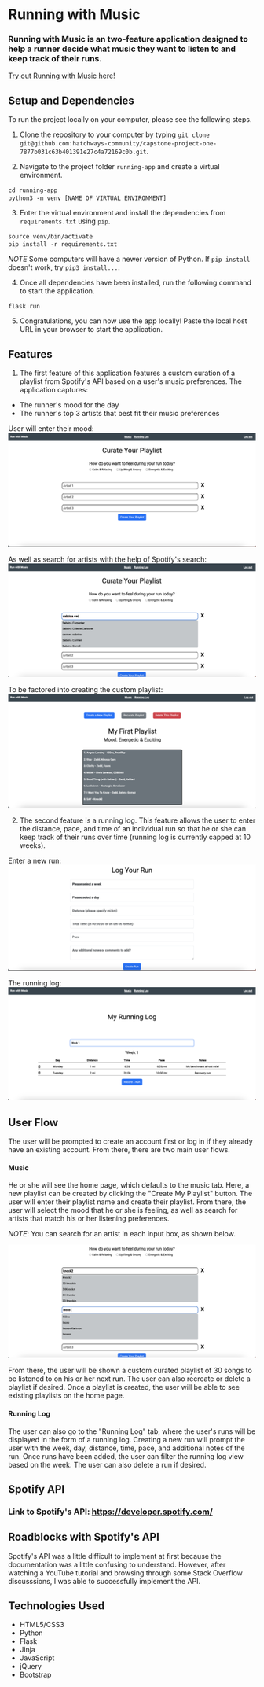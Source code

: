 # Running with Music

### Running with Music is an two-feature application designed to help a runner decide what music they want to listen to and keep track of their runs.

[Try out Running with Music here!](https://running-with-music.onrender.com)

## Setup and Dependencies
To run the project locally on your computer, please see the following steps.

1. Clone the repository to your computer by typing `git clone git@github.com:hatchways-community/capstone-project-one-7877b031c63b401391e27c4a72169c0b.git`.

2. Navigate to the project folder `running-app` and create a virtual environment.

```
cd running-app
python3 -m venv [NAME OF VIRTUAL ENVIRONMENT]
```

3. Enter the virtual environment and install the dependencies from `requirements.txt` using `pip`.
```
source venv/bin/activate
pip install -r requirements.txt
```
*NOTE* Some computers will have a newer version of Python. If `pip install` doesn't work, try `pip3 install...`.

4. Once all dependencies have been installed, run the following command to start the application.
```
flask run
```

5. Congratulations, you can now use the app locally! Paste the local host URL in your browser to start the application.

## Features
1. The first feature of this application features a custom curation of a playlist from Spotify's API based on a user's music preferences. The application captures:
- The runner's mood for the day
- The runner's top 3 artists that best fit their music preferences

User will enter their mood:
![alt text](/readme-images/prompts.png)

As well as search for artists with the help of Spotify's search:
![alt text](/readme-images/search.png)

To be factored into creating the custom playlist:
![alt text](/readme-images/playlist.png)

2. The second feature is a running log. This feature allows the user to enter the distance, pace, and time of an individual run so that he or she can keep track of their runs over time (running log is currently capped at 10 weeks).

Enter a new run:
![alt text](/readme-images/new-run.png)

The running log:
![alt text](/readme-images/running-log.png)

## User Flow
The user will be prompted to create an account first or log in if they already have an existing account. From there, there are two main user flows.

#### Music
He or she will see the home page, which defaults to the music tab. Here, a new playlist can be created by clicking the "Create My Playlist" button. The user will enter their playlist name and create their playlist. From there, the user will select the mood that he or she is feeling, as well as search for artists that match his or her listening preferences. 

*NOTE*: You can search for an artist in each input box, as shown below.

![alt text](/readme-images/multiple-search.png)

From there, the user will be shown a custom curated playlist of 30 songs to be listened to on his or her next run. The user can also recreate or delete a playlist if desired. Once a playlist is created, the user will be able to see existing playlists on the home page. 

#### Running Log
The user can also go to the "Running Log" tab, where the user's runs will be displayed in the form of a running log. Creating a new run will prompt the user with the week, day, distance, time, pace, and additional notes of the run. Once runs have been added, the user can filter the running log view based on the week. The user can also delete a run if desired.

## Spotify API
### Link to Spotify's API: https://developer.spotify.com/

## Roadblocks with Spotify's API
Spotify's API was a little difficult to implement at first because the documentation was a little confusing to understand. However, after watching a YouTube tutorial and browsing through some Stack Overflow discusssions, I was able to successfully implement the API.

## Technologies Used
- HTML5/CSS3
- Python
- Flask
- Jinja
- JavaScript
- jQuery
- Bootstrap